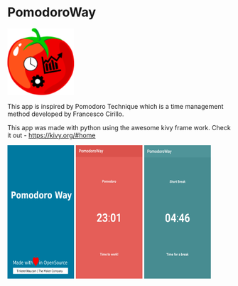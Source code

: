# PomodoroWay
<img src="https://raw.githubusercontent.com/amalmathewtech/PomodoroWay/master/icon.png" width="150" height="150" />

This app is inspired by Pomodoro Technique which is a time management method developed by Francesco Cirillo.

This app was made with python using the awesome kivy frame work. Check it out - https://kivy.org/#home

<img src="https://github.com/amalmathewtech/PomodoroWay/blob/master/screenshots_v0.1/presplash.png" width="150" height="300" >                  <img src="https://raw.githubusercontent.com/amalmathewtech/PomodoroWay/master/screenshots_v0.1/Screenshot_20210415-161248_PomodoroWay.jpg" width="150" height="300" >                 <img src="https://raw.githubusercontent.com/amalmathewtech/PomodoroWay/master/screenshots_v0.1/Screenshot_20210415-163705_PomodoroWay.jpg" width="150" height="300" >
